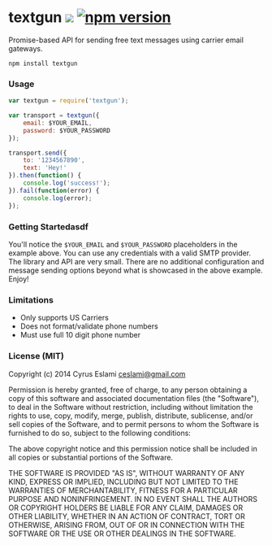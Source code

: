 # textgun [![](https://api.travis-ci.org/ceslami/textgun.svg)](https://travis-ci.org/ceslami/textgun) [![npm version](https://badge.fury.io/js/textgun.svg)](http://badge.fury.io/js/textgun)

Promise-based API for sending free text messages using carrier email gateways.

``npm install textgun``

### Usage

```javascript
var textgun = require('textgun');

var transport = textgun({
    email: $YOUR_EMAIL,
    password: $YOUR_PASSWORD
});

transport.send({
    to: '1234567890',
    text: 'Hey!'
}).then(function() {
    console.log('success!');
}).fail(function(error) {
    console.log(error);
});
```

### Getting Startedasdf

You'll notice the `$YOUR_EMAIL` and `$YOUR_PASSWORD` placeholders in the example above. You can use any credentials with a valid SMTP provider. The library and API are very small. There are no additional configuration and message sending options beyond what is showcased in the above example. Enjoy!

### Limitations

- Only supports US Carriers
- Does not format/validate phone numbers
- Must use full 10 digit phone number

### License (MIT)

Copyright (c) 2014 Cyrus Eslami <ceslami@gmail.com>

Permission is hereby granted, free of charge, to any person obtaining
a copy of this software and associated documentation files (the
"Software"), to deal in the Software without restriction, including
without limitation the rights to use, copy, modify, merge, publish,
distribute, sublicense, and/or sell copies of the Software, and to
permit persons to whom the Software is furnished to do so, subject to
the following conditions:

The above copyright notice and this permission notice shall be
included in all copies or substantial portions of the Software.

THE SOFTWARE IS PROVIDED "AS IS", WITHOUT WARRANTY OF ANY KIND,
EXPRESS OR IMPLIED, INCLUDING BUT NOT LIMITED TO THE WARRANTIES OF
MERCHANTABILITY, FITNESS FOR A PARTICULAR PURPOSE AND
NONINFRINGEMENT. IN NO EVENT SHALL THE AUTHORS OR COPYRIGHT HOLDERS BE
LIABLE FOR ANY CLAIM, DAMAGES OR OTHER LIABILITY, WHETHER IN AN ACTION
OF CONTRACT, TORT OR OTHERWISE, ARISING FROM, OUT OF OR IN CONNECTION
WITH THE SOFTWARE OR THE USE OR OTHER DEALINGS IN THE SOFTWARE.
